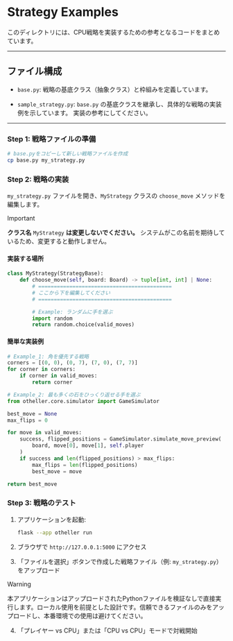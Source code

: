 # Strategy Examples

このディレクトリには、CPU戦略を実装するための参考となるコードをまとめています。

---

## ファイル構成

- `base.py`:
  戦略の基底クラス（抽象クラス）と枠組みを定義しています。

- `sample_strategy.py`:
  `base.py` の基底クラスを継承し、具体的な戦略の実装例を示しています。
  実装の参考にしてください。

---

### Step 1: 戦略ファイルの準備

```bash
# base.pyをコピーして新しい戦略ファイルを作成
cp base.py my_strategy.py
```

### Step 2: 戦略の実装

`my_strategy.py` ファイルを開き、`MyStrategy` クラスの `choose_move` メソッドを編集します。

> [!IMPORTANT]
> **クラス名** `MyStrategy` **は変更しないでください。** システムがこの名前を期待しているため、変更すると動作しません。

#### 実装する場所

```python
class MyStrategy(StrategyBase):
    def choose_move(self, board: Board) -> tuple[int, int] | None:
        # ===========================================
        # ここから下を編集してください
        # ===========================================

        # Example: ランダムに手を選ぶ
        import random
        return random.choice(valid_moves)
```

#### 簡単な実装例

```python
# Example_1: 角を優先する戦略
corners = [(0, 0), (0, 7), (7, 0), (7, 7)]
for corner in corners:
    if corner in valid_moves:
        return corner

# Example_2: 最も多くの石をひっくり返せる手を選ぶ
from otheller.core.simulator import GameSimulator

best_move = None
max_flips = 0

for move in valid_moves:
    success, flipped_positions = GameSimulator.simulate_move_preview(
        board, move[0], move[1], self.player
    )
    if success and len(flipped_positions) > max_flips:
        max_flips = len(flipped_positions)
        best_move = move

return best_move
```

### Step 3: 戦略のテスト

1. アプリケーションを起動:

   ```bash
   flask --app otheller run
   ```

2. ブラウザで `http://127.0.0.1:5000` にアクセス

3. 「ファイルを選択」ボタンで作成した戦略ファイル（例: `my_strategy.py`）をアップロード

> [!WARNING]
> 本アプリケーションはアップロードされたPythonファイルを検証なしで直接実行します。ローカル使用を前提とした設計です。信頼できるファイルのみをアップロードし、本番環境での使用は避けてください。

4. 「プレイヤー vs CPU」または「CPU vs CPU」モードで対戦開始

